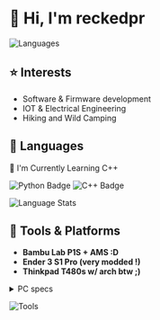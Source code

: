 # 👋 Hi, I'm reckedpr


![Languages](https://skillicons.dev/icons?i=py,cpp,html,css,js)

## ⭐ Interests
- Software & Firmware development
- IOT & Electrical Engineering
- Hiking and Wild Camping

## 💾 Languages
🌱 I'm Currently Learning C++

![Python Badge](https://img.shields.io/badge/python-3776AB?style=for-the-badge&logo=python&logoColor=white)
![C++ Badge](https://img.shields.io/badge/C%2B%2B-00599C?style=for-the-badge&logo=c%2B%2B&logoColor=FFFFFF)

![Language Stats](https://github-readme-stats.vercel.app/api/top-langs/?username=reckedpr&layout=compact&theme=github_dark_dimmed)

## 🧰 Tools & Platforms
- **Bambu Lab P1S + AMS :D**
- **Ender 3 S1 Pro (very modded !)**
- **Thinkpad T480s w/ arch btw ;)**
<details>
<summary>PC specs</summary>
  
- CPU: **Ryzen 5 7600x**
- GPU: **3060Ti** *(Deshroud, Undervolt, Repaste + pad)*
- RAM: **32GB DDR5 6000MT/s**
- MOBO: **ROG Strix B650-A**

</details>

![Tools](https://skillicons.dev/icons?i=vscode,ps,figma,docker,arch,debian,windows,godot)
